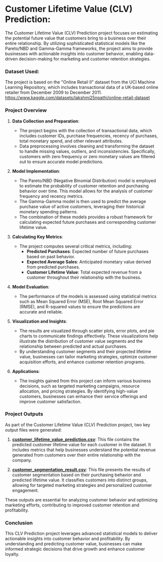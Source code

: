 # Customer Lifetime Value (CLV) Prediction:

The Customer Lifetime Value (CLV) Prediction project focuses on estimating the potential future value that customers bring to a business over their entire relationship. By utilizing sophisticated statistical models like the Pareto/NBD and Gamma-Gamma frameworks, the project aims to provide businesses with actionable insights into customer behavior, enabling data-driven decision-making for marketing and customer retention strategies.

### Dataset Used: 
The project is based on the "Online Retail II" dataset from the UCI Machine Learning Repository, which includes transactional data of a UK-based online retailer from December 2009 to December 2011. 
https://www.kaggle.com/datasets/lakshmi25npathi/online-retail-dataset

### Project Overview

1. **Data Collection and Preparation**:
   - The project begins with the collection of transactional data, which includes customer IDs, purchase frequencies, recency of purchases, total monetary spend, and other relevant attributes.
   - Data preprocessing involves cleaning and transforming the dataset to handle missing values, outliers, and inconsistencies. Specifically, customers with zero frequency or zero monetary values are filtered out to ensure accurate model predictions.

2. **Model Implementation**:
   - The Pareto/NBD (Negative Binomial Distribution) model is employed to estimate the probability of customer retention and purchasing behavior over time. This model allows for the analysis of customer frequency and recency metrics.
   - The Gamma-Gamma model is then used to predict the average purchase value of active customers, leveraging their historical monetary spending patterns.
   - The combination of these models provides a robust framework for calculating expected future purchases and corresponding customer lifetime value.

3. **Calculating Key Metrics**:
   - The project computes several critical metrics, including:
     - **Predicted Purchases**: Expected number of future purchases based on past behavior.
     - **Expected Average Sales**: Anticipated monetary value derived from predicted purchases.
     - **Customer Lifetime Value**: Total expected revenue from a customer throughout their relationship with the business.

4. **Model Evaluation**:
   - The performance of the models is assessed using statistical metrics such as Mean Squared Error (MSE), Root Mean Squared Error (RMSE), and R-squared values to ensure the predictions are accurate and reliable.

5. **Visualization and Insights**:
   - The results are visualized through scatter plots, error plots, and pie charts to communicate findings effectively. These visualizations help illustrate the distribution of customer value segments and the relationship between predicted and actual purchases.
   - By understanding customer segments and their projected lifetime value, businesses can tailor marketing strategies, optimize customer acquisition efforts, and enhance customer retention programs.

6. **Applications**:
   - The insights gained from this project can inform various business decisions, such as targeted marketing campaigns, resource allocation, and pricing strategies. By identifying high-value customers, businesses can enhance their service offerings and improve customer satisfaction.

### Project Outputs

As part of the Customer Lifetime Value (CLV) Prediction project, two key output files were generated:

1. **[customer_lifetime_value_prediction.csv](https://github.com/SanTruptii/Python_assignments/blob/main/Project/customer_lifetime_value_prediction.csv)**: This file contains the predicted customer lifetime value for each customer in the dataset. It includes metrics that help businesses understand the potential revenue generated from customers over their entire relationship with the company.

2. **[customer_segmentation_result.csv](https://github.com/SanTruptii/Python_assignments/blob/main/Project/customer_segmentation_result.csv)**: This file presents the results of customer segmentation based on their purchasing behavior and predicted lifetime value. It classifies customers into distinct groups, allowing for targeted marketing strategies and personalized customer engagement.

These outputs are essential for analyzing customer behavior and optimizing marketing efforts, contributing to improved customer retention and profitability.

### Conclusion

This CLV Prediction project leverages advanced statistical models to deliver actionable insights into customer behavior and profitability. By understanding and predicting customer value, businesses can make informed strategic decisions that drive growth and enhance customer loyalty.
